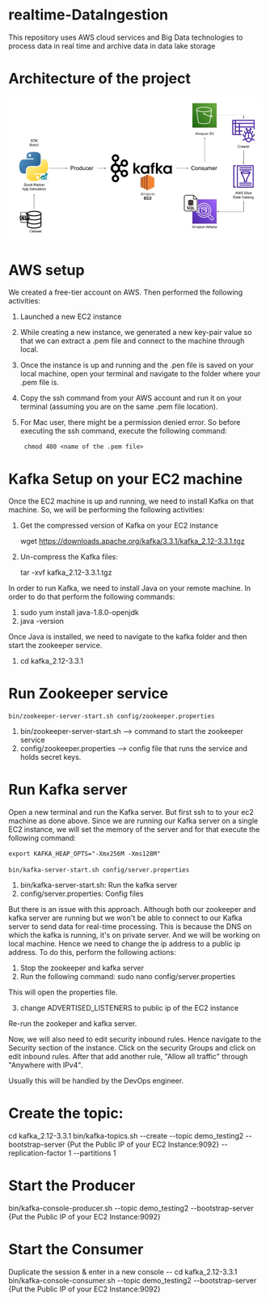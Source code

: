 # realtime-DataIngestion
This repository uses AWS cloud services and Big Data technologies to process data in real time and archive data in data lake storage 

# Architecture of the project

![Alt text](Architecture.jpg)

# AWS setup

We created a free-tier account on AWS. Then performed the following activities:

1. Launched a new EC2 instance
2. While creating a new instance, we generated a new key-pair value so that we can extract a .pem file and connect to the machine through local.
3. Once the instance is up and running and the .pen file is saved on your local machine, open your terminal and navigate to the folder where your .pem file is.
4. Copy the ssh command from your AWS account and run it on your terminal (assuming you are on the same .pem file location).
5. For Mac user, there might be a permission denied error. So before executing the ssh command, execute the following command:

        chmod 400 <name of the .pem file>

# Kafka Setup on your EC2 machine

Once the EC2 machine is up and running, we need to install Kafka on that machine. So, we will be performing the following activities:

1. Get the compressed version of Kafka on your EC2 instance

    wget https://downloads.apache.org/kafka/3.3.1/kafka_2.12-3.3.1.tgz

2. Un-compress the Kafka files:

    tar -xvf kafka_2.12-3.3.1.tgz

In order to run Kafka, we need to install Java on your remote machine. In order to do that perform the following commands:

1. sudo yum install java-1.8.0-openjdk
2. java -version

Once Java is installed, we need to navigate to the kafka folder and then start the zookeeper service.

1. cd kafka_2.12-3.3.1

# Run Zookeeper service

    bin/zookeeper-server-start.sh config/zookeeper.properties

1. bin/zookeeper-server-start.sh --> command to start the zookeeper service
2. config/zookeeper.properties --> config file that runs the service and holds secret keys.

# Run Kafka server

Open a new terminal and run the Kafka server. But first ssh to to your ec2 machine as done above. Since we are running our Kafka server on a single EC2 
instance, we will set the memory of the server and for that execute the following command:

    export KAFKA_HEAP_OPTS="-Xmx256M -Xms128M"

    bin/kafka-server-start.sh config/server.properties
1. bin/kafka-server-start.sh: Run the kafka server
2. config/server.properties: Config files

But there is an issue with this approach. Although both our zookeeper and kafka server are running but we won't be able to connect to our Kafka server to 
send data for real-time processing. This is because the DNS on which the kafka is running, it's on private server. And we will be working on local machine. Hence we need to change the ip address to a public ip address. To do this, perform the following actions:

1. Stop the zookeeper and kafka server
2. Run the following command:
    sudo nano config/server.properties

This will open the properties file.

3. change ADVERTISED_LISTENERS to public ip of the EC2 instance

Re-run the zookeper and kafka server.

Now, we will also need to edit security inbound rules. Hence navigate to the Security section of the instance. Click on the security Groups and click on edit inbound rules. After that add another rule, "Allow all traffic" through "Anywhere with IPv4".

Usually this will be handled by the DevOps engineer.

# Create the topic:

cd kafka_2.12-3.3.1
bin/kafka-topics.sh --create --topic demo_testing2 --bootstrap-server {Put the Public IP of your EC2 Instance:9092} --replication-factor 1 --partitions 1

# Start the Producer

bin/kafka-console-producer.sh --topic demo_testing2 --bootstrap-server {Put the Public IP of your EC2 Instance:9092} 

# Start the Consumer

Duplicate the session & enter in a new console --
cd kafka_2.12-3.3.1
bin/kafka-console-consumer.sh --topic demo_testing2 --bootstrap-server {Put the Public IP of your EC2 Instance:9092}



